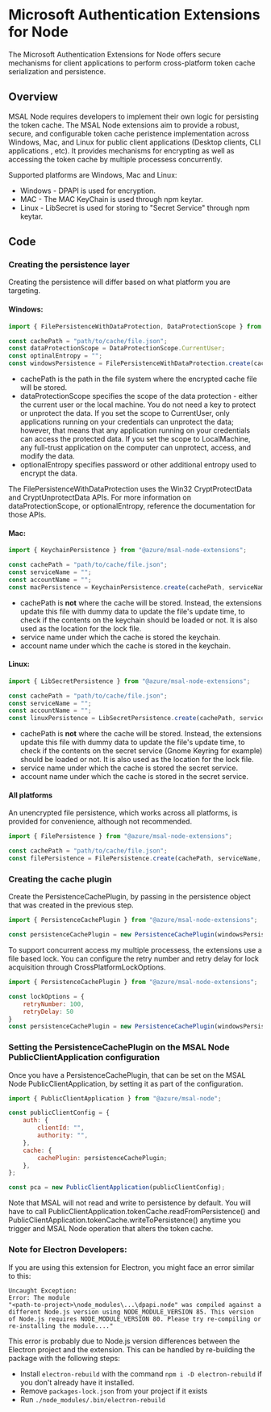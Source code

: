 # Microsoft Authentication Extensions for Node
The Microsoft Authentication Extensions for Node offers secure mechanisms for client applications to perform cross-platform token cache serialization and persistence.

## Overview
MSAL Node requires developers to implement their own logic for persisting the token cache. The MSAL Node extensions aim to provide a robust, secure, and configurable token cache peristence implementation across Windows, Mac, and Linux for public client applications (Desktop clients, CLI applications , etc). It provides mechanisms for encrypting as well as accessing the token cache by multiple processess concurrently.

Supported platforms are Windows, Mac and Linux:

- Windows - DPAPI is used for encryption.
- MAC - The MAC KeyChain is used through npm keytar.
- Linux - LibSecret is used for storing to "Secret Service" through npm keytar.

## Code
### Creating the persistence layer
Creating the persistence will differ based on what platform you are targeting.

#### Windows:
```js
import { FilePersistenceWithDataProtection, DataProtectionScope } from "@azure/msal-node-extensions";

const cachePath = "path/to/cache/file.json";
const dataProtectionScope = DataProtectionScope.CurrentUser;
const optinalEntropy = "";
const windowsPersistence = FilePersistenceWithDataProtection.create(cachePath, dataProtectionScope, optionalEntropy);
```

- cachePath is the path in the file system where the encrypted cache file will be stored.
- dataProtectionScope specifies the scope of the data protection - either the current user or the local machine. You do not need a key to protect or unprotect the data. If you set the scope to CurrentUser, only applications running on your credentials can unprotect the data; however, that means that any application running on your credentials can access the protected data. If you set the scope to LocalMachine, any full-trust application on the computer can unprotect, access, and modify the data.
- optionalEntropy specifies password or other additional entropy used to encrypt the data.

The FilePersistenceWithDataProtection uses the Win32 CryptProtectData and CryptUnprotectData APIs. For more information on dataProtectionScope, or optionalEntropy, reference the documentation for those APIs.

#### Mac:
```js
import { KeychainPersistence } from "@azure/msal-node-extensions";

const cachePath = "path/to/cache/file.json";
const serviceName = "";
const accountName = "";
const macPersistence = KeychainPersistence.create(cachePath, serviceName, accountName);
```

- cachePath is **not** where the cache will be stored. Instead, the extensions update this file with dummy data to update the file's update time, to check if the contents on the keychain should be loaded or not. It is also used as the location for the lock file.
- service name under which the cache is stored the keychain.
- account name under which the cache is stored in the keychain.

#### Linux:
```js
import { LibSecretPersistence } from "@azure/msal-node-extensions";

const cachePath = "path/to/cache/file.json";
const serviceName = "";
const accountName = "";
const linuxPersistence = LibSecretPersistence.create(cachePath, serviceName, accountName);

```

- cachePath is **not** where the cache will be stored. Instead, the extensions update this file with dummy data to update the file's update time, to check if the contents on the secret service (Gnome Keyring for example) should be loaded or not. It is also used as the location for the lock file.
- service name under which the cache is stored the secret service.
- account name under which the cache is stored in the secret service.

#### All platforms
An unencrypted file persistence, which works across all platforms, is provided for convenience, although not recommended.

```js
import { FilePersistence } from "@azure/msal-node-extensions";

const cachePath = "path/to/cache/file.json";
const filePersistence = FilePersistence.create(cachePath, serviceName, accountName);
```

### Creating the cache plugin
Create the PersistenceCachePlugin, by passing in the persistence object that was created in the previous step.

```js
import { PersistenceCachePlugin } from "@azure/msal-node-extensions";

const persistenceCachePlugin = new PersistenceCachePlugin(windowsPersistence); // or any of the other ones.
```

To support concurrent access my multiple processess, the extensions use a file based lock. You can configure the retry number and retry delay for lock acquisition through CrossPlatformLockOptions.

```js
import { PersistenceCachePlugin } from "@azure/msal-node-extensions";

const lockOptions = {
    retryNumber: 100,
    retryDelay: 50
}
const persistenceCachePlugin = new PersistenceCachePlugin(windowsPersistence, lockOptions); // or any of the other ones.
```

### Setting the PersistenceCachePlugin on the MSAL Node PublicClientApplication configuration
Once you have a PersistenceCachePlugin, that can be set on the MSAL Node PublicClientApplication, by setting it as part of the configuration.

```js
import { PublicClientApplication } from "@azure/msal-node";

const publicClientConfig = {
    auth: {
        clientId: "",
        authority: "",
    },
    cache: {
        cachePlugin: persistenceCachePlugin;
    },
};

const pca = new PublicClientApplication(publicClientConfig);
```

Note that MSAL will not read and write to persistence by default. You will have to call PublicClientApplication.tokenCache.readFromPersistence() and PublicClientApplication.tokenCache.writeToPersistence() anytime you trigger and MSAL Node operation that alters the token cache.

### Note for Electron Developers:
If you are using this extension for Electron, you might face an error similar to this:
```
Uncaught Exception:
Error: The module
"<path-to-project>\node_modules\...\dpapi.node" was compiled against a different Node.js version using NODE_MODULE_VERSION 85. This version of Node.js requires NODE_MODULE_VERSION 80. Please try re-compiling or re-installing the module...."
```
This error is probably due to Node.js version differences between the Electron project and the extension. This can be handled by re-building the package with the following steps:
- Install ```electron-rebuild``` with the command ```npm i -D electron-rebuild``` if you don't already have it installed.
- Remove ```packages-lock.json``` from your project if it exists
- Run ```./node_modules/.bin/electron-rebuild```
